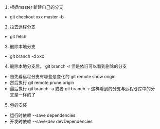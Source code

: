 1. 根据master 新建自己的分支
- git checkout xxx master -b
2. 拉去远程分支
- git fetch
3. 删除本地分支
- git branch -d xxx
4. 删除本地分支后， git branch -r 但是依旧可以看到删除的分支
- 首先看远程分支有哪些是变化的 git remote show origin
- 然后执行 git remote prune origin
- 最后执行 git branch -a 或者 git branch -r 这样看到的分支与远程仓库中的分支是一样的了
5. 包的安装
- 运行时依赖 --save      dependencies
- 开发时依赖 --save-dev  devDependencies